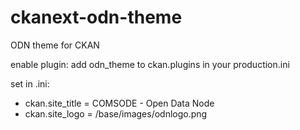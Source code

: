 ckanext-odn-theme
=================

ODN theme for CKAN

enable plugin:
add odn_theme to ckan.plugins in your production.ini

set in .ini:
* ckan.site_title = COMSODE - Open Data Node 
* ckan.site_logo = /base/images/odnlogo.png

